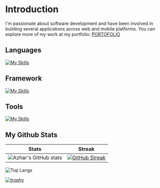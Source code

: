 # Introduction

I'm passionate about software development and have been involved in building several applications across web and mobile platforms. You can explore more of my work at my portfolio: [PORTOFOLIO](https://aldnazr.github.io/portofolio)

## Languages

[![My Skills](https://skillicons.dev/icons?i=dart,kotlin,java,php,js&theme=light)](https://skillicons.dev)

## Framework

[![My Skills](https://skillicons.dev/icons?i=laravel,flutter,react,tailwind,bootstrap&theme=light)](https://skillicons.dev)

## Tools

[![My Skills](https://skillicons.dev/icons?i=androidstudio,visualstudio,postman,html,css,mysql&theme=light)](https://skillicons.dev)

## My Github Stats

| Stats | Streak |
| --- | --- |
| ![Azhar's GitHub stats](https://github-readme-stats.vercel.app/api?username=aldnazr&hide_title=true&hide_border=true&show_icons=true&theme=transparent&include_all_commits=true) | [![GitHub Streak](https://streak-stats.demolab.com?user=aldnazr&hide_border=true&theme=transparent)](https://git.io/streak-stats) |

![Top Langs](https://github-readme-stats.vercel.app/api/top-langs/?username=aldnazr&layout=compact&card_width=410)

[![trophy](https://github-profile-trophy.vercel.app/?username=aldnazr)](https://github.com/ryo-ma/github-profile-trophy)
